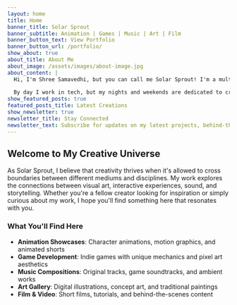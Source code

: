 ```yaml
---
layout: home
title: Home
banner_title: Solar Sprout
banner_subtitle: Animation | Games | Music | Art | Film
banner_button_text: View Portfolio
banner_button_url: /portfolio/
show_about: true
about_title: About Me
about_image: /assets/images/about-image.jpg
about_content: |
  Hi, I'm Shree Samavedhi, but you can call me Solar Sprout! I'm a multidisciplinary artist exploring the intersections of animation, game development, music composition, filmmaking, and visual arts.
  
  By day I work in tech, but my nights and weekends are dedicated to creative pursuits. This site serves as both a portfolio of my work and a blog where I share my creative process, tutorials, and thoughts on art and technology.
show_featured_posts: true
featured_posts_title: Latest Creations
show_newsletter: true
newsletter_title: Stay Connected
newsletter_text: Subscribe for updates on my latest projects, behind-the-scenes content, and creative insights.
---
```


## Welcome to My Creative Universe

As Solar Sprout, I believe that creativity thrives when it's allowed to cross boundaries between different mediums and disciplines. My work explores the connections between visual art, interactive experiences, sound, and storytelling. Whether you're a fellow creator looking for inspiration or simply curious about my work, I hope you'll find something here that resonates with you.

### What You'll Find Here

- **Animation Showcases**: Character animations, motion graphics, and animated shorts
- **Game Development**: Indie games with unique mechanics and pixel art aesthetics
- **Music Compositions**: Original tracks, game soundtracks, and ambient works
- **Art Gallery**: Digital illustrations, concept art, and traditional paintings
- **Film & Video**: Short films, tutorials, and behind-the-scenes content
